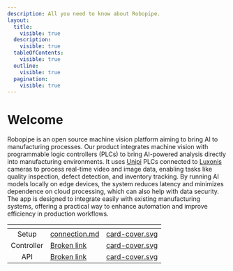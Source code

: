 ```yaml
---
description: All you need to know about Robopipe.
layout:
  title:
    visible: true
  description:
    visible: true
  tableOfContents:
    visible: true
  outline:
    visible: true
  pagination:
    visible: true
---
```


# Welcome

Robopipe is an open source machine vision platform aiming to bring AI to manufacturing processes. Our product integrates machine vision with programmable logic controllers (PLCs) to bring AI-powered analysis directly into manufacturing environments. It uses [Unipi](https://www.unipi.technology/cs/) PLCs connected to [Luxonis](https://www.luxonis.com/) cameras to process real-time video and image data, enabling tasks like quality inspection, defect detection, and inventory tracking. By running AI models locally on edge devices, the system reduces latency and minimizes dependence on cloud processing, which can also help with data security. The app is designed to integrate easily with existing manufacturing systems, offering a practical way to enhance automation and improve efficiency in production workflows.

<table data-view="cards" data-full-width="false"><thead><tr><th align="center"></th><th data-hidden data-type="content-ref"></th><th data-hidden data-card-cover data-type="files"></th></tr></thead><tbody><tr><td align="center">Setup</td><td><a href="getting-started/connection.md">connection.md</a></td><td><a href=".gitbook/assets/card-cover.svg">card-cover.svg</a></td></tr><tr><td align="center">Controller</td><td><a href="broken-reference">Broken link</a></td><td><a href=".gitbook/assets/card-cover.svg">card-cover.svg</a></td></tr><tr><td align="center">API</td><td><a href="broken-reference">Broken link</a></td><td><a href=".gitbook/assets/card-cover.svg">card-cover.svg</a></td></tr></tbody></table>

